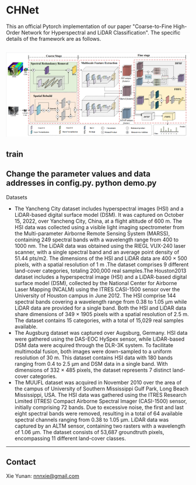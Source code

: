 # CHNet
This an official Pytorch implementation of our paper "Coarse-to-Fine High-Order Network for Hyperspectral and LiDAR Classification". The specific details of the framework are as follows.

![image](https://github.com/RSIP-NJUPT/CHNet/blob/main/network.png)
---
## train
Change the parameter values ​​and data addresses in config.py.
  python demo.py
----
Datasets
+ The Yancheng City dataset includes hyperspectral images (HSI) and a LiDAR-based digital surface model (DSM). It was captured on October 15, 2022, over Yancheng City, China, at a flight altitude of 600 m. The HSI data was collected using a visible light imaging spectrometer from the Multi-parameter Airborne Remote Sensing System (MARSS), containing 249 spectral bands with a wavelength range from 400 to 1000 nm. The LiDAR data was obtained using the RIEGL VUX-240 laser scanner, with a single spectral band and an average point density of 51.44 pts/m2. The dimensions of the HSI and LiDAR data are 400 × 500 pixels, with a spatial resolution of 1 m
.The dataset comprises 9 different land-cover categories, totaling 200,000 real samples.The Houston2013 dataset includes a hyperspectral image (HSI) and a LiDAR-based digital surface model (DSM), collected by the National Center for Airborne Laser Mapping (NCALM) using the ITRES CASI-1500 sensor over the University of Houston campus in June 2012. The HSI comprise 144 spectral bands covering a wavelength range from 0.38 to 1.05 μm while LiDAR data are provided for a single band. Both the HSI and LiDAR data share dimensions of 349 × 1905 pixels with a spatial resolution of 2.5 
m. The dataset contains 15 categories, with a total of 15,029 real samples available.
+ The Augsburg dataset was captured over Augsburg, Germany. HSI data were gathered using the DAS-EOC HySpex sensor, while LiDAR-based DSM data were acquired through the DLR-3K system. To facilitate multimodal fusion, both images were down-sampled to a uniform resolution of 30 m. This dataset contains HSI data with 180 bands ranging from 0.4 to 2.5 μm and DSM data in a single band. With dimensions of 332 × 485 pixels, the dataset represents 7 distinct land-cover categories.
+ The MUUFL dataset was acquired in November 2010 over the area of the campus of University of Southern Mississippi Gulf Park, Long Beach Mississippi, USA. The HSI data was gathered using the ITRES Research Limited (ITRES) Compact Airborne Spectral Imager (CASI-1500) sensor, initially comprising 72 bands. Due to excessive noise, the first and last eight spectral bands were removed, resulting in a total of 64 available spectral channels ranging from 0.38 to 1.05 μm. LiDAR data was captured by an ALTM sensor, containing two rasters with a wavelength of 1.06 μm. The dataset consists of 53,687 groundtruth pixels, encompassing 11 different land-cover classes.
----
## Contact
Xie Yunan: nnnxie@gmail.com
